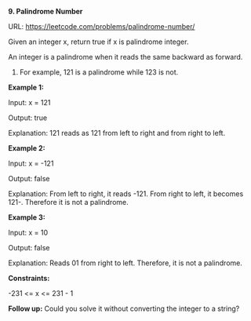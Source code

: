 **9. Palindrome Number**

URL: https://leetcode.com/problems/palindrome-number/

Given an integer x, return true if x is palindrome integer.

An integer is a palindrome when it reads the same backward as forward.

1. For example, 121 is a palindrome while 123 is not.


**Example 1:**

Input: x = 121

Output: true

Explanation: 121 reads as 121 from left to right and from right to left.

**Example 2:**

Input: x = -121

Output: false

Explanation: From left to right, it reads -121. From right to left, it becomes 121-. Therefore it is not a palindrome.

**Example 3:**

Input: x = 10

Output: false

Explanation: Reads 01 from right to left. Therefore, it is not a palindrome.


**Constraints:**

-231 <= x <= 231 - 1


**Follow up:** Could you solve it without converting the integer to a string?